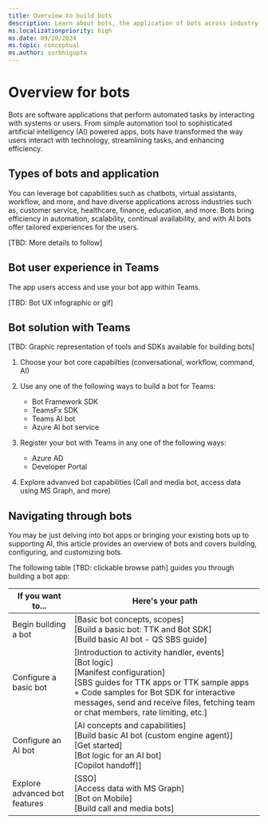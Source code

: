 ```yaml
---
title: Overview to build bots
description: Learn about bots, the application of bots across industry, build familiarity with bots in Teams environment and bot development SDKs and libraries. It offers a map through the module to help you navigate through various tasks for building a bot.
ms.localizationpriority: high
ms.date: 09/20/2024
ms.topic: conceptual
ms.author: surbhigupta
---
```


# Overview for bots

Bots are software applications that perform automated tasks by interacting with systems or users. From simple automation tool to sophisticated artificial intelligency (AI) powered apps, bots have transformed the way users interact with technology, streamlining tasks, and enhancing efficiency.

## Types of bots and application

You can leverage bot capabilities such as chatbots, virtual assistants, workflow, and more, and have diverse applications across industries such as, customer service, healthcare, finance, education, and more. Bots bring efficiency in automation, scalability, continual availability, and with AI bots offer tailored experiences for the users.

[TBD: More details to follow]

## Bot user experience in Teams

The app users access and use your bot app within Teams.

[TBD: Bot UX infographic or gif]

## Bot solution with Teams

[TBD: Graphic representation of tools and SDKs available for building bots]

1. Choose your bot core capabilties (conversational, workflow, command, AI)
1. Use any one of the following ways to build a bot for Teams:

    * Bot Framework SDK
    * TeamsFx SDK
    * Teams AI bot
    * Azure AI bot service

1. Register your bot with Teams in any one of the following ways:

    * Azure AD
    * Developer Portal

1. Explore advanved bot capabilities (Call and media bot, access data using MS Graph, and more)

## Navigating through bots

You may be just delving into bot apps or bringing your existing bots up to supporting AI, this article provides an overview of bots and covers building, configuring, and customizing bots.

The following table [TBD: clickable browse path] guides you through building a bot app:

| If you want to... | Here's your path |
| --- | --- |
| Begin building a bot | [Basic bot concepts, scopes] <br> [Build a basic bot: TTK and Bot SDK] <br> [Build basic AI bot - QS SBS guide] |
| Configure a basic bot | [Introduction to activity handler, events] <br> [Bot logic] <br> [Manifest configuration] <br> [SBS guides for TTK apps or TTK sample apps + Code samples for Bot SDK for interactive messages, send and receive files, fetching team or chat members, rate limiting, etc.] |
| Configure an AI bot | [AI concepts and capabilities] <br> [Build basic AI bot (custom engine agent)] <br> [Get started] <br> [Bot logic for an AI bot] <br> [Copilot handoff]]
| Explore advanced bot features | [SSO] <br> [Access data with MS Graph] <br> [Bot on Mobile] <br> [Build call and media bots] |
